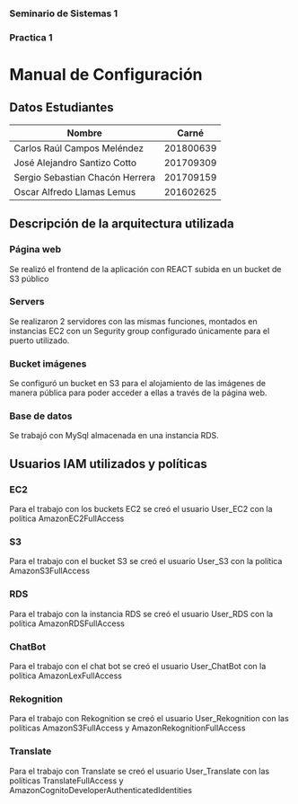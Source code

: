### Seminario de Sistemas 1
### Practica 1

# Manual de Configuración

## Datos Estudiantes
| Nombre | Carné |
| ------ | ------ |
| Carlos Raúl Campos Meléndez | 201800639 |
| José Alejandro Santizo Cotto | 201709309|
| Sergio Sebastian Chacón Herrera | 201709159 |
| Oscar Alfredo Llamas Lemus  | 201602625 |

## Descripción de la arquitectura utilizada

### Página web

Se realizó el frontend de la aplicación con REACT subida en un bucket de S3 público

### Servers

Se realizaron 2 servidores con las mismas funciones, montados en instancias EC2 con un Segurity group configurado únicamente para el puerto utilizado.

### Bucket imágenes

Se configuró un bucket en S3 para el alojamiento de las imágenes de manera pública para poder acceder a ellas a través de la página web.

### Base de datos

Se trabajó con MySql almacenada en una instancia RDS.

## Usuarios IAM utilizados y políticas

### EC2

Para el trabajo con los buckets EC2 se creó el usuario User_EC2 con la política AmazonEC2FullAccess

### S3

Para el trabajo con el bucket S3 se creó el usuario User_S3 con la política AmazonS3FullAccess

### RDS

Para el trabajo con la instancia RDS se creó el usuario User_RDS con la política AmazonRDSFullAccess

### ChatBot

Para el trabajo con el chat bot se creó el usuario User_ChatBot con la política AmazonLexFullAccess

### Rekognition

Para el trabajo con Rekognition  se creó el usuario User_Rekognition con las políticas AmazonS3FullAccess y AmazonRekognitionFullAccess

### Translate

Para el trabajo con Translate  se creó el usuario User_Translate con las políticas TranslateFullAccess y AmazonCognitoDeveloperAuthenticatedIdentities